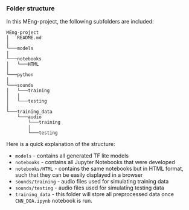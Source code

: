 ### Folder structure
In this MEng-project, the following subfolders are included:

```
MEng-project
│   README.md  
│
└───models
│  
└───notebooks
│   └───HTML
│ 
└───python
│ 
└───sounds
│   └───training
│   │
│   └───testing
│ 
└───training_data
    └───audio
        └───training
        │
        └───testing
```

Here is a quick explanation of the structure:
* `models` - contains all generated TF lite models
* `notebooks` - contains all Jupyter Notebooks that were developed
* `notebooks/HTML` - contains the same notebooks but in HTML format, such that they can be easily displayed in a browser
* `sounds/training` - audio files used for simulating training data
* `sounds/testing` - audio files used for simulating testing data
* `training_data` - this folder will store all preprocessed data once `CNN_DOA.ipynb` notebook is run. 
